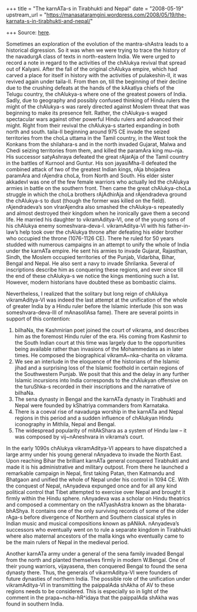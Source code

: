 +++
title = "The karnATa-s in Tirabhukti and Nepal"
date = "2008-05-19"
upstream_url = "https://manasataramgini.wordpress.com/2008/05/19/the-karnata-s-in-tirabhukti-and-nepal/"

+++
Source: [here](https://manasataramgini.wordpress.com/2008/05/19/the-karnata-s-in-tirabhukti-and-nepal/).

Sometimes an exploration of the evolution of the mantra-shAstra leads to
a historical digression. So it was when we were trying to trace the
history of the navadurgA class of texts in north-eastern India. We were
urged to record a note in regard to the activities of the chAlukya
revival that spread out of Kalyani. After the fall of the original
chAlukya empire, which had carved a place for itself in history with the
activities of pulakeshin-II, it was revived again under taila-II. From
then on, till the beginning of their decline due to the crushing defeats
at the hands of the kAkatIya chiefs of the Telugu country, the
chAlukya-s where one of the greatest powers of India. Sadly, due to
geography and possibly confused thinking of Hindu rulers the might of
the chAlukya-s was rarely directed against Moslem threat that was
beginning to make its presence felt. Rather, the chAlukya-s waged
spectacular wars against other powerful Hindu rulers and advanced their
might. Right from their revival the chAlukya-s started expanding in both
north and south. taila-II beginning around 975 CE invade the seized
territories from the choLa uttama in the Tamil country, in the West took
the Konkans from the shilahara-s and in the north invaded Gujarat, Malwa
and Chedi seizing territories from them, and killed the paramAra king
mu\~nja. His successor satyAshraya defeated the great rAjarAja of the
Tamil country in the battles of Kurnool and Guntur. His son jayasiMha-II
defeated the combined attack of two of the greatest Indian kings, rAja
bhojadeva paramAra and rAjendra choLa, from North and South. His elder
sister akkadevI was one of the few female warriors who actually led the
chAlukya armies in battle on the southern front. Then came the great
chAlukya-choLa struggle in which the choLa brothers rAjAdhirAja and
rAjendradeva ground the chAlukya-s to dust (though the former was killed
on the field). rAjendradeva’s son vIrarAjendra also smashed the
chAlukya-s repeatedly and almost destroyed their kingdom when he
ironically gave them a second life. He married his daughter to
vikramAditya-VI, one of the young sons of his chAlukya enemy
someshvara-deva-I. vikramAditya-VI with his father-in-law’s help took
over the chAlukya throne after defeating his elder brother who occupied
the throne (1076-1126 CE). There he ruled for 50 years studded with
numerous campaigns in an attempt to unify the whole of India under the
karnATa empire. He sent his armies to invade Gujarat, Rajasthan, Sindh,
the Moslem occupied territories of the Punjab, Vidarbha, Bihar, Bengal
and Nepal. He also sent a navy to invade Shrilanka. Several of
inscriptions describe him as conquering these regions, and ever since
till the end of these chAlukya-s we notice the kings mentioning such a
list. However, modern historians have doubted these as bombastic claims.

Nevertheless, I realized that the solitary but long reign of chAlukya
vikramAditya-VI was indeed the last attempt at the unification of the
whole of greater India by a Hindu ruler before the Islamic interlude
(his son was someshvara-deva-III of mAnasollAsa fame). There are several
points in support of this contention:  
1) bilhaNa, the Kashmirian poet joined the court of vikrama, and
describes him as the foremost Hindu ruler of the era. His coming from
Kashmir to the South Indian court at this time was largely due to the
opportunities being available rather than invasions of the Mohammedans
as in later times. He composed the biographical vikramA\~nka-charita on
vikrama.  
2) We see an interlude in the eloquence of the historians of the Islamic
jihad and a surprising loss of the Islamic foothold in certain regions
of the Southwestern Punjab. We posit that this and the delay in any
further Islamic incursions into India corresponds to the chAlukyan
offensive on the turuShka-s recorded in their inscriptions and the
narrative of bilhaNa.  
3) The sena dynasty in Bengal and the karnATa dynasty in Tirabhukti and
Nepal were founded by kShatriya commanders from Karnataka.  
4) There is a coeval rise of navadurga worship in the karnATa and Nepal
regions in this period and a sudden influence of chAlukyan Hindu
iconography in Mithila, Nepal and Bengal.  
5) The widespread popularity of mitAkShara as a system of Hindu law – it
was composed by vij\~nAneshvara in vikrama’s court.

In the early 1090s chAlukya vikramAditya-VI appears to have dispatched a
large army under his young general nAnyadeva to invade the North East.
Upon reaching Bihar the brilliant karnATa general conquered Tirabhukti
and made it is his administrative and military outpost. From there he
launched a remarkable campaign in Nepal, first taking Patan, then
Katmandu and Bhatgaon and unified the whole of Nepal under his control
in 1094 CE. With the conquest of Nepal, nAnyadeva expunged once and for
all any kind political control that Tibet attempted to exercise over
Nepal and brought it firmly within the Hindu sphere. nAnyadeva was a
scholar on Hindu theatrics and composed a commentary on the nATyashAstra
known as the bharata-bhAShya. It contains one of the only surviving
records of some of the older rAga-s before divergence of Northern and
Southern classical styles in Indian music and musical compositions known
as pANikA. nAnyadeva’s successors who eventually went on to rule a
separate kingdom in Tirabhukti where also maternal ancestors of the
malla kings who eventually came to be the main rulers of Nepal in the
medieval period.

Another karnATa army under a general of the sena family invaded Bengal
from the north and planted themselves firmly in modern W.Bengal. One of
their young warriors, vijayasena, then conquered Bengal to found the
sena dynasty there. Thus, the generals of vikarmAditya-VI were founders
of future dynasties of northern India. The possible role of the
unification under vikramAditya-VI in transmitting the paippalAda shAkha
of AV to these regions needs to be considered. This is especially so in
light of the comment in the prapa\~ncha-hR^idaya that the paippalAda
shAkha was found in southern India.

